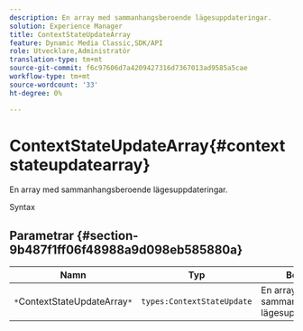 ```yaml
---
description: En array med sammanhangsberoende lägesuppdateringar.
solution: Experience Manager
title: ContextStateUpdateArray
feature: Dynamic Media Classic,SDK/API
role: Utvecklare,Administratör
translation-type: tm+mt
source-git-commit: f6c97606d7a4209427316d7367013ad9585a5cae
workflow-type: tm+mt
source-wordcount: '33'
ht-degree: 0%

---
```



# ContextStateUpdateArray{#contextstateupdatearray}

En array med sammanhangsberoende lägesuppdateringar.

Syntax

## Parametrar {#section-9b487f1ff06f48988a9d098eb585880a}

| Namn | Typ | Beskrivning |
|---|---|---|
| `*`ContextStateUpdateArray`*` | `types:ContextStateUpdate` | En array med sammanhangsberoende lägesuppdateringar. |

